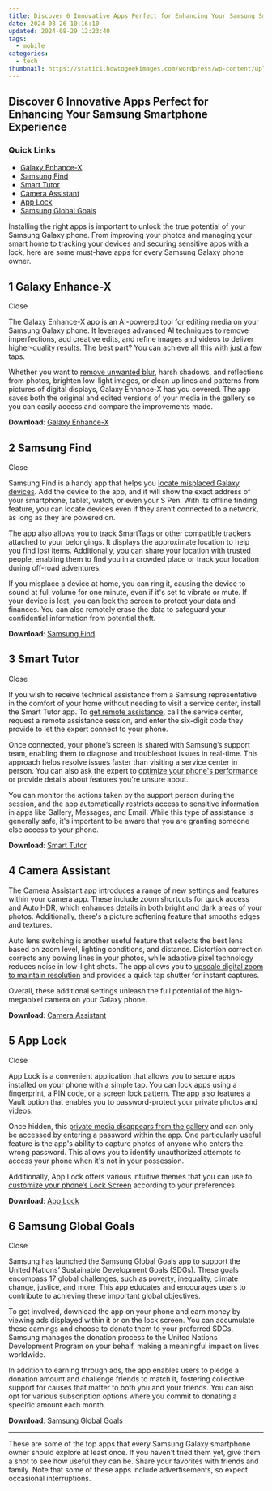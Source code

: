 ```yaml
---
title: Discover 6 Innovative Apps Perfect for Enhancing Your Samsung Smartphone Experience
date: 2024-08-26 10:16:10
updated: 2024-08-29 12:23:40
tags:
  - mobile
categories:
  - tech
thumbnail: https://static1.howtogeekimages.com/wordpress/wp-content/uploads/2024/06/the-app-library-of-the-samsung-galaxy-with-some-featured-apps-and-the-galaxy-store-icon-in-the-background.jpg
---
```


## Discover 6 Innovative Apps Perfect for Enhancing Your Samsung Smartphone Experience

### Quick Links

* [Galaxy Enhance-X](https://youtube-video-recordings.techidaily.com/exploring-the-economic-value-of-a-million-youtube-followers/)
* [Samsung Find](https://review-topics.techidaily.com/in-2024-how-can-i-use-a-fake-gps-without-mock-location-on-poco-m6-pro-5g-drfone-by-drfone-virtual-android/)
* [Smart Tutor](https://facebook-video-footage.techidaily.com/new-enhancing-comments-with-emojis-on-youtube-for-2024/)
* [Camera Assistant](https://android-location-track.techidaily.com/top-10-best-spy-watches-for-your-honor-magic-5-lite-drfone-by-drfone-virtual-android/)
* [App Lock](https://twitter-videos.techidaily.com/in-2024-building-interactive-elements-a-guide-to-html-input-fields/)
* [Samsung Global Goals](https://extra-resources.techidaily.com/should-you-review-off-facebook-histories-security-tips-and-tricks/)

 Installing the right apps is important to unlock the true potential of your Samsung Galaxy phone. From improving your photos and managing your smart home to tracking your devices and securing sensitive apps with a lock, here are some must-have apps for every Samsung Galaxy phone owner.

## 1  Galaxy Enhance-X 

Close 

 The Galaxy Enhance-X app is an AI-powered tool for editing media on your Samsung Galaxy phone. It leverages advanced AI techniques to remove imperfections, add creative edits, and refine images and videos to deliver higher-quality results. The best part? You can achieve all this with just a few taps.

 Whether you want to [remove unwanted blur](https://instagram-videos.techidaily.com/new-2024-approved-instagram-video-dimensions-and-story-size-the-ultimate-guide-for-perfect-posts/), harsh shadows, and reflections from photos, brighten low-light images, or clean up lines and patterns from pictures of digital displays, Galaxy Enhance-X has you covered. The app saves both the original and edited versions of your media in the gallery so you can easily access and compare the improvements made.

**Download**: [Galaxy Enhance-X](https://shop-links.co/link/?exclusive=1&publisher_slug=itechdaily19598&url=https%3A%2F%2Fgalaxystore.samsung.com%2Fdetail%2Fcom.samsung.android.imageenhancer%3FlangCd%3Den) 

## 2  Samsung Find 

Close 

 Samsung Find is a handy app that helps you [locate misplaced Galaxy devices](https://youtube-stream.techidaily.com/2024-approved-scripting-signal-sequences/). Add the device to the app, and it will show the exact address of your smartphone, tablet, watch, or even your S Pen. With its offline finding feature, you can locate devices even if they aren’t connected to a network, as long as they are powered on.

 The app also allows you to track SmartTags or other compatible trackers attached to your belongings. It displays the approximate location to help you find lost items. Additionally, you can share your location with trusted people, enabling them to find you in a crowded place or track your location during off-road adventures.

 If you misplace a device at home, you can ring it, causing the device to sound at full volume for one minute, even if it's set to vibrate or mute. If your device is lost, you can lock the screen to protect your data and finances. You can also remotely erase the data to safeguard your confidential information from potential theft.

**Download**: [Samsung Find](https://shop-links.co/link/?exclusive=1&publisher_slug=itechdaily19598&url=https%3A%2F%2Fgalaxystore.samsung.com%2Fprepost%2F000007282521) 

## 3  Smart Tutor 

Close 

 If you wish to receive technical assistance from a Samsung representative in the comfort of your home without needing to visit a service center, install the Smart Tutor app. To [get remote assistance](https://blog-min.techidaily.com/5-ways-to-move-contacts-from-vivo-y27s-to-iphone-131415-drfone-by-drfone-transfer-from-android-transfer-from-android/), call the service center, request a remote assistance session, and enter the six-digit code they provide to let the expert connect to your phone.

 Once connected, your phone’s screen is shared with Samsung’s support team, enabling them to diagnose and troubleshoot issues in real-time. This approach helps resolve issues faster than visiting a service center in person. You can also ask the expert to [optimize your phone's performance](https://apple-account.techidaily.com/why-apple-account-disabled-from-your-iphone-13-how-to-fix-by-drfone-ios/) or provide details about features you're unsure about.

 You can monitor the actions taken by the support person during the session, and the app automatically restricts access to sensitive information in apps like Gallery, Messages, and Email. While this type of assistance is generally safe, it's important to be aware that you are granting someone else access to your phone.

**Download**: [Smart Tutor](https://shop-links.co/link/?exclusive=1&publisher_slug=itechdaily19598&url=https%3A%2F%2Fgalaxystore.samsung.com%2Fdetail%2Fcom.rsupport.rs.activity.rsupport.aas2%3FlangCd%3Den) 

## 4  Camera Assistant 

 The Camera Assistant app introduces a range of new settings and features within your camera app. These include zoom shortcuts for quick access and Auto HDR, which enhances details in both bright and dark areas of your photos. Additionally, there's a picture softening feature that smooths edges and textures.

 Auto lens switching is another useful feature that selects the best lens based on zoom level, lighting conditions, and distance. Distortion correction corrects any bowing lines in your photos, while adaptive pixel technology reduces noise in low-light shots. The app allows you to [upscale digital zoom to maintain resolution](https://fox-boxes.techidaily.com/updated-mememakerpro-visual-laughter-factory/) and provides a quick tap shutter for instant captures.

 Overall, these additional settings unleash the full potential of the high-megapixel camera on your Galaxy phone.

**Download**: [Camera Assistant](https://shop-links.co/link/?exclusive=1&publisher_slug=itechdaily19598&url=https%3A%2F%2Fgalaxystore.samsung.com%2Fdetail%2Fcom.samsung.android.app.cameraassistant%3FlangCd%3Den) 

## 5  App Lock 

Close 

 App Lock is a convenient application that allows you to secure apps installed on your phone with a simple tap. You can lock apps using a fingerprint, a PIN code, or a screen lock pattern. The app also features a Vault option that enables you to password-protect your private photos and videos.

 Once hidden, this [private media disappears from the gallery](https://extra-resources.techidaily.com/premier-action-cams-for-dynamic-sports/) and can only be accessed by entering a password within the app. One particularly useful feature is the app's ability to capture photos of anyone who enters the wrong password. This allows you to identify unauthorized attempts to access your phone when it's not in your possession.

 Additionally, App Lock offers various intuitive themes that you can use to [customize your phone’s Lock Screen](https://hardware-help.techidaily.com/1722962740745-download-drivers-for-canon-mf8500c-printer-compatible-with-windows-7-81-and-10/) according to your preferences.

**Download**: [App Lock](https://shop-links.co/link/?exclusive=1&publisher_slug=itechdaily19598&url=https%3A%2F%2Fapps.samsung.com%2Fappquery%2FappDetail.as%3FappId%3Dcom.eco.applockfingerprint) 

## 6  Samsung Global Goals 

Close 

 Samsung has launched the Samsung Global Goals app to support the United Nations’ Sustainable Development Goals (SDGs). These goals encompass 17 global challenges, such as poverty, inequality, climate change, justice, and more. This app educates and encourages users to contribute to achieving these important global objectives.

 To get involved, download the app on your phone and earn money by viewing ads displayed within it or on the lock screen. You can accumulate these earnings and choose to donate them to your preferred SDGs. Samsung manages the donation process to the United Nations Development Program on your behalf, making a meaningful impact on lives worldwide.

 In addition to earning through ads, the app enables users to pledge a donation amount and challenge friends to match it, fostering collective support for causes that matter to both you and your friends. You can also opt for various subscription options where you commit to donating a specific amount each month.

**Download**: [Samsung Global Goals](https://shop-links.co/link/?exclusive=1&publisher_slug=itechdaily19598&url=https%3A%2F%2Fgalaxystore.samsung.com%2Fprepost%2F000004263306) 

---

 These are some of the top apps that every Samsung Galaxy smartphone owner should explore at least once. If you haven't tried them yet, give them a shot to see how useful they can be. Share your favorites with friends and family. Note that some of these apps include advertisements, so expect occasional interruptions.

<ins class="adsbygoogle"
     style="display:block"
     data-ad-format="autorelaxed"
     data-ad-client="ca-pub-7571918770474297"
     data-ad-slot="1223367746"></ins>



<ins class="adsbygoogle"
     style="display:block"
     data-ad-client="ca-pub-7571918770474297"
     data-ad-slot="8358498916"
     data-ad-format="auto"
     data-full-width-responsive="true"></ins>
